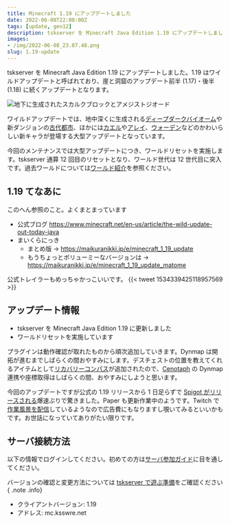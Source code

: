 ```yaml
---
title: Minecraft 1.19 にアップデートしました
date: 2022-06-08T22:00:00Z
tags: [update, gen12]
description: tskserver を Minecraft Java Edition 1.19 にアップデートしました。
images:
- /img/2022-06-08_23.07.48.png
slug: 1.19-update
---
```


tskserver を Minecraft Java Edition 1.19 にアップデートしました。1.19 はワイルドアップデートと呼ばれており、崖と洞窟のアップデート前半 (1.17)・後半 (1.18) に続くアップデートとなります。
<!--more-->
![地下に生成されたスカルクブロックとアメジストジオード](/img/2022-06-08_23.07.48.png)

ワイルドアップデートでは、地中深くに生成される[ディープダークバイオーム](https://maikuranikki.jp/e/deep_dark)や新ダンジョンの[古代都市](https://maikuranikki.jp/e/ancient_city)、ほかには[カエル](https://maikuranikki.jp/e/frog)や[アレイ](https://maikuranikki.jp/e/allay)、[ウォーデン](https://maikuranikki.jp/e/warden)などのかわいらしい新キャラが登場する大型アップデートとなっています。

今回のメンテナンスでは大型アップデートにつき、ワールドリセットを実施します。tskserver 通算 12 回目のリセットとなり、ワールド世代は 12 世代目に突入です。過去ワールドについては[ワールド紹介](/worlds)を参照ください。

## 1.19 てなあに
このへん参照のこと。よくまとまっています
- 公式ブログ <https://www.minecraft.net/en-us/article/the-wild-update-out-today-java>
- まいくらにっき
  - まとめ版 → <https://maikuranikki.jp/e/minecraft_1_19_update>
  - もうちょっとボリューミーなバージョンは → <https://maikuranikki.jp/e/minecraft_1_19_update_matome>

公式トレイラーもめっちゃかっこいいです。
{{< tweet 1534339425118957569 >}}

## アップデート情報
- tskserver を Minecraft Java Edition 1.19 に更新しました
- ワールドリセットを実施しています

プラグインは動作確認が取れたものから順次追加していきます。Dynmap は開拓が進むまでしばらくの間おやすみにします。デスチェストの位置を教えてくれるアイテムとして[リカバリーコンパス](https://maikuranikki.jp/e/recovery_compass)が追加されたので、[Cenotaph](/plugins/cenotaph) の Dynmap 連携や座標取得はしばらくの間、おやすみにしようと思います。

今回のアップデートですが公式の 1.19 リリースから 1 日足らずで [Spigot がリリースされる](https://www.spigotmc.org/threads/spigot-bungeecord-1-19.559742/)爆速ぶりで驚きました。Paper も更新作業中のようです。Twitch で[作業風景を配信](https://www.twitch.tv/PaperPowered)しているようなので広告費にもなりますし覗いてみるといいかもです。お世話になっていてありがたい限りです。

## サーバ接続方法

以下の情報でログインしてください。初めての方は[サーバ参加ガイド](/introduction)に目を通してください。

バージョンの確認と変更方法については [tskserver で遊ぶ準備](/introduction/prepare)をご確認ください
{ .note .info}

* クライアントバージョン: 1.19
* アドレス: mc.ksswre.net

